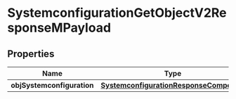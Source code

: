 

# SystemconfigurationGetObjectV2ResponseMPayload

## Properties

Name | Type | Description | Notes
------------ | ------------- | ------------- | -------------
**objSystemconfiguration** | [**SystemconfigurationResponseCompound**](SystemconfigurationResponseCompound.md) |  | 





